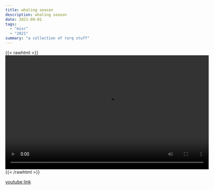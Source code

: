 ```yaml
---
title: whaling season
description: whaling season
date: 2021-09-01
tags:
  - "misc"
  - "2021"
summary: "a collection of rorq stuff"
---
```


{{< rawhtml >}}<video width="640" height="360" controls>
<source src="https://crowdfile.net/snuffed/whaling.mp4" type="video/mp4">
Your browser does not support the video tag.</video>{{< /rawhtml >}}

[youtube link](https://www.youtube.com/watch?v=iqu2lmfGceo)
